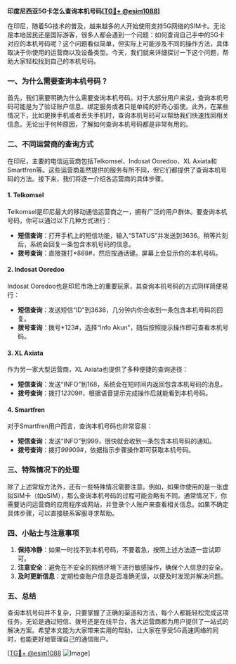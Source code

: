 **印度尼西亚5G卡怎么查询本机号码[[TG💪+ @esim1088](https://t.me/s/esim1088)]**

在印尼，随着5G技术的普及，越来越多的人开始使用支持5G网络的SIM卡。无论是本地居民还是国际游客，很多人都会遇到一个问题：如何查询自己手中的5G卡对应的本机号码呢？这个问题看似简单，但实际上可能涉及不同的操作方法，具体取决于你使用的运营商以及设备类型。今天，我们就来详细探讨一下这个问题，帮助大家轻松找到自己的本机号码。

### 一、为什么需要查询本机号码？

首先，我们需要明确为什么需要查询本机号码。对于大部分用户来说，查询本机号码可能是为了验证账户信息、绑定服务或者只是单纯的好奇心驱使。此外，在某些情况下，比如更换手机或者丢失手机时，查询本机号码可以帮助我们快速找回相关信息。无论出于何种原因，了解如何查询本机号码都是非常有用的。

### 二、不同运营商的查询方式

在印尼，主要的电信运营商包括Telkomsel、Indosat Ooredoo、XL Axiata和Smartfren等。这些运营商虽然提供的服务有所不同，但它们都提供了查询本机号码的方法。接下来，我们将逐一介绍各运营商的具体步骤。

#### 1. Telkomsel
Telkomsel是印尼最大的移动通信运营商之一，拥有广泛的用户群体。要查询本机号码，你可以通过以下几种方式进行：

- **短信查询**：打开手机上的短信功能，输入“STATUS”并发送到3636。稍等片刻后，系统会回复一条包含本机号码的信息。
- **拨号查询**：直接拨打*888#，然后按通话键。屏幕上会显示你的本机号码。

#### 2. Indosat Ooredoo
Indosat Ooredoo也是印尼市场上的重要玩家，其查询本机号码的方式同样简便易行：

- **短信查询**：发送短信“ID”到3636，几分钟内你会收到一条包含本机号码的回复。
- **拨号查询**：拨号*123#，选择“Info Akun”，随后按照提示操作即可查看本机号码。

#### 3. XL Axiata
作为另一家大型运营商，XL Axiata也提供了多种便捷的查询途径：

- **短信查询**：发送“INFO”到168，系统会在短时间内返回包含本机号码的消息。
- **拨号查询**：拨打*123*09#，根据语音提示完成操作后就能看到本机号码。

#### 4. Smartfren
对于Smartfren用户而言，查询本机号码也非常容易：

- **短信查询**：发送“INFO”到999，很快就会收到一条包含本机号码的通知。
- **拨号查询**：拨打*999*09#，依据指示步骤操作即可获取本机号码。

### 三、特殊情况下的处理

除了上述常规方法外，还有一些特殊情况需要注意。例如，如果你使用的是一张虚拟SIM卡（如eSIM），那么查询本机号码的过程可能会略有不同。通常情况下，你需要访问运营商的应用程序或网站，并登录个人账户来查看相关信息。如果不确定具体步骤，可以直接联系客服寻求帮助。

### 四、小贴士与注意事项

1. **保持冷静**：如果一时找不到本机号码，不要着急，按照上述方法逐一尝试即可。
2. **注意安全**：避免在不安全的网络环境下进行敏感操作，确保个人信息的安全。
3. **及时更新信息**：定期检查账户信息是否准确无误，以便及时发现并解决问题。

### 五、总结

查询本机号码并不复杂，只要掌握了正确的渠道和方法，每个人都能轻松完成这项任务。无论是通过短信、拨号还是在线平台，各大运营商都为用户提供了一站式的解决方案。希望本文能为大家带来实用的帮助，让大家在享受5G高速网络的同时，也能更好地管理自己的通信账户。

[[TG💪+ @esim1088](https://t.me/s/esim1088) ![Image](https://i.postimg.cc/4NQfJmqS/Snipaste-2025-05-13-00-14-12.png)]